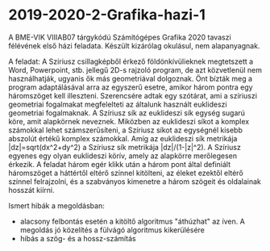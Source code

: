 # 2019-2020-2-Grafika-hazi-1
A BME-VIK VIIIAB07 tárgykódú Számítógépes Grafika 2020 tavaszi félévének első házi feladata. Készült kizárólag okulásul, nem alapanyagnak.

A feladat:
A Szíriusz csillagképből érkező földönkívülieknek megtetszett a Word, Powerpoint, stb. jellegű 2D-s rajzoló program, de azt közvetlenül nem használhatják, ugyanis ők más geometriával dolgoznak. Önt bízták meg a program adaptálásával arra az egyszerű esetre, amikor három pontra egy háromszöget kell illeszteni. Szerencsére adtak egy szótárat, ami a szíriuszi geometriai fogalmakat megfelelteti az általunk használt euklideszi geometriai fogalmaknak. A Szíriusz sík az euklideszi sík egység sugarú köre, amit alapkörnek neveznek. Miközben az euklideszi síkot a komplex számokkal lehet számszerűsíteni, a Szíriusz síkot az egységnél kisebb abszolút értékű komplex számokkal. Amíg az euklideszi sík metrikája |dz|=sqrt(dx^2+dy^2) a Szíriusz sík metrikája |dz|/(1-|z|^2). A Szíriusz egyenes egy olyan euklideszi körív, amely az alapkörre merőlegesen érkezik. A feladat három egér klikk után a három pont által definiált háromszöget a háttértől eltérő színnel kitölteni, az éleket ezektől eltérő színnel felrajzolni, és a szabványos kimenetre a három szögeit és oldalainak hosszát kiírni.

Ismert hibák a megoldásban:
- alacsony felbontás esetén a kitöltő algoritmus "áthúzhat" az íven. A megoldás jó közelítés a fülvágó algoritmus kikerülésére
- hibás a szög- és a hossz-számítás
